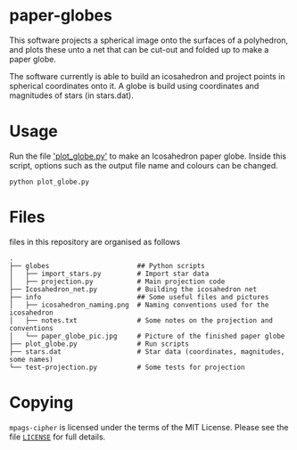 # paper-globes
This software projects a spherical image onto the surfaces of a polyhedron, and plots these unto a net that can be cut-out and folded up to make a paper globe.

The software currently is able to build an icosahedron and project points in spherical coordinates onto it. 
A globe is build using coordinates and magnitudes of stars (in stars.dat).

# Usage
Run the file ['plot_globe.py'](plot_globe.py) to make an Icosahedron paper globe. 
Inside this script, options such as the output file name and colours can be changed.
```
python plot_globe.py
```

# Files
files in this repository are organised as follows
```
.
├── globes                      ## Python scripts
│   ├── import_stars.py         # Import star data
│   ├── projection.py           # Main projection code
├── Icosahedron_net.py          # Building the icosahedron net
├── info                        ## Some useful files and pictures
│   ├── icosahedron_naming.png  # Naming conventions used for the icosahedron
│   ├── notes.txt               # Some notes on the projection and conventions
│   └── paper_globe_pic.jpg     # Picture of the finished paper globe
├── plot_globe.py               # Run scripts
├── stars.dat                   # Star data (coordinates, magnitudes, some names)
└── test-projection.py          # Some tests for projection
```

# Copying
`mpags-cipher` is licensed under the terms of the MIT License. Please see
the file [`LICENSE`](LICENSE) for full details.

